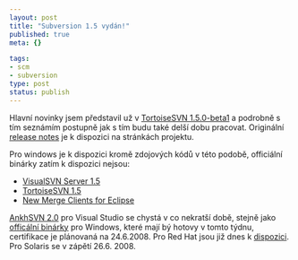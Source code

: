 ```yaml
--- 
layout: post
title: "Subversion 1.5 vydán!"
published: true
meta: {}

tags: 
- scm
- subversion
type: post
status: publish
---
```

<p>Hlavní novinky jsem představil už v <a href="http://blog.prskavec.net/?p=75">TortoiseSVN 1.5.0-beta1</a> a podrobně s tím seznámím postupně jak s tím budu také delší dobu pracovat. Originální <a href="http://subversion.tigris.org/svn_1.5_releasenotes.html">release notes</a> je k dispozici na stránkách projektu. </p>  <p>Pro windows je k dispozici kromě zdojových kódů v této podobě, officiální binárky zatím k dispozici nejsou:</p>  <ul>   <li><a href="http://www.visualsvn.com/server/download/">VisualSVN Server 1.5</a> </li>    <li><a href="http://tortoisesvn.net/downloads">TortoiseSVN 1.5</a> </li>    <li><a href="http://www.collab.net/community/integrations/articles/download-merge-client.html">New Merge Clients for Eclipse</a> </li> </ul>  <p><a href="http://ankhsvn.open.collab.net/wiki/Roadmap">AnkhSVN 2.0</a> pro Visual Studio se chystá v co nekratší době, stejně jako <a href="http://www.collab.net/downloads/subversion/">officální binárky</a> pro Windows, které mají bý hotovy v tomto týdnu, certifikace je plánovaná na 24.6.2008. Pro Red Hat jsou již dnes k <a href="http://www.collab.net/downloads/subversion/redhat.html">dispozici</a>. Pro Solaris se v zápětí 26.6. 2008.</p>
